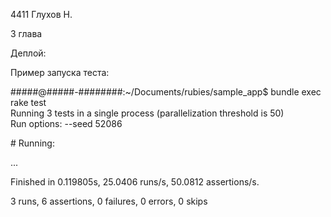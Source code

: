 4411 Глухов Н.

3 глава

Деплой: 

Пример запуска теста:

#####@#####-########:~/Documents/rubies/sample_app$ bundle exec rake test  
Running 3 tests in a single process (parallelization threshold is 50)  
Run options: --seed 52086

\# Running:

...

Finished in 0.119805s, 25.0406 runs/s, 50.0812 assertions/s.

3 runs, 6 assertions, 0 failures, 0 errors, 0 skips